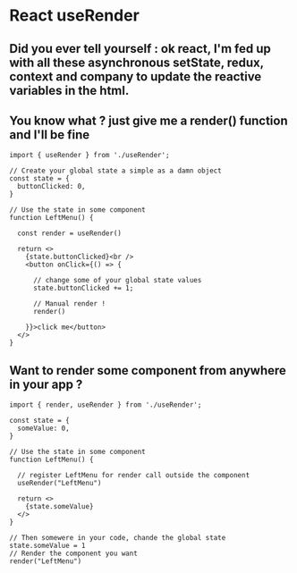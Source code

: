 # React useRender

## Did you ever tell yourself : ok react, I'm fed up with all these asynchronous setState, redux, context and company to update the reactive variables in the html.


## You know what ? just give me a render() function and I'll be fine

```tsx
import { useRender } from './useRender';

// Create your global state a simple as a damn object
const state = {
  buttonClicked: 0,
}

// Use the state in some component
function LeftMenu() {
  
  const render = useRender()
  
  return <>
    {state.buttonClicked}<br />
    <button onClick={() => {
      
      // change some of your global state values
      state.buttonClicked += 1;
      
      // Manual render !
      render()

    }}>click me</button>
  </>
}

```


## Want to render some component from anywhere in your app ? 

```tsx 
import { render, useRender } from './useRender';

const state = {
  someValue: 0,
}

// Use the state in some component
function LeftMenu() {
  
  // register LeftMenu for render call outside the component
  useRender("LeftMenu")
  
  return <>
    {state.someValue}
  </>
}

// Then somewere in your code, chande the global state
state.someValue = 1
// Render the component you want
render("LeftMenu")


```